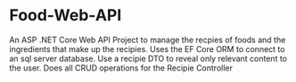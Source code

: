 # Food-Web-API
An ASP .NET Core Web API Project to manage the recpies of foods and the ingredients that make up the recipies.
Uses the EF Core ORM to connect to an sql server database.
Use a recipie DTO to reveal only relevant content to the user.
Does all CRUD operations for the Recipie Controller
